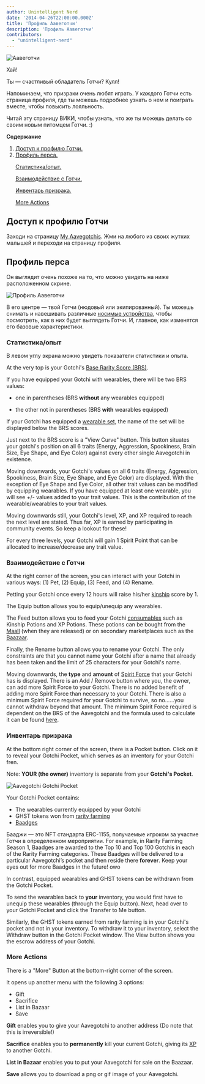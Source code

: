 ```yaml
---
author: Unintelligent Nerd
date: '2014-04-26T22:00:00.000Z'
title: 'Профиль Аавеготчи'
description: 'Профиль Аавеготчи'
contributors:
  - "unintelligent-nerd"
---
```


<div class="headerImageContainer">
<img class="headerImage" src="/aavegotchi-profile/aavegotchi.png" alt="Аавеготчи" />
<p class="headerImageText">Хай!</p>
</div>

Ты — счастливый обладатель Готчи? Кулл!

Напоминаем, что призраки очень любят играть. У каждого Готчи есть страница профиля, где ты можешь подробнее узнать о нем и поиграть вместе, чтобы повысить лояльность.

Читай эту страницу ВИКИ, чтобы узнать, что же ты можешь делать со своим новым питомцем Готчи.  :)

<div class="contentsBox">

**Содержание**

<ol>
<li><a href=#accessing-your-gotchi-profile>Доступ к профилю Готчи.</a></li>
<li><a href=#gotchi-profile>Профиль перса.</a></li>
<p><a href=#stats-xp>Статистика/опыт.</a></p>
<p><a href=#interact-with-your-gotchi>Взаимодействие с Готчи.</a></p>
<p><a href=#gotchi-pocket>Инвентарь призрака.</a></p>
<p><a href=#more-actions>More Actions</a></p>
</ol>

</div>

## Доступ к профилю Готчи

Заходи на страницу [My Aavegotchis](https://aavegotchi.com/aavegotchis). Жми на любого из своих жутких малышей и переходи на страницу профиля.

## Профиль перса

Он выглядит очень похоже на то, что можно увидеть на ниже расположенном скрине.

<img class = "bodyImage" src = "/aavegotchi-profile/aavegotchi-profile.png" alt = "Профиль Аавеготчи" />

В его центре — твой Готчи (нюдовый или экипированный). Ты можешь снимать и навешивать различные [носимые устройства](/wearables), чтобы посмотреть, как в них будет выглядеть Готчи. И, главное, как изменятся его базовые характеристики.

### Статистика/опыт

В левом углу экрана можно увидеть показатели статистики и опыта.

At the very top is your Gotchi's [Base Rarity Score (BRS)](/rarity-farming#base-rarity-score).

If you have equipped your Gotchi with wearables, there will be two BRS values:

* one in parentheses (BRS **without** any wearables equipped)

* the other not in parentheses (BRS **with** wearables equipped)

If your Gotchi has equipped a [wearable set](/sets), the name of the set will be displayed below the BRS scores.

Just next to the BRS score is a "View Curve" button. This button situates your gotchi's position on all 6 traits (Energy, Aggression, Spookiness, Brain Size, Eye Shape, and Eye Color) against every other single Aavegotchi in existence.

Moving downwards, your Gotchi's values on all 6 traits (Energy, Aggression, Spookiness, Brain Size, Eye Shape, and Eye Color) are displayed. With the exception of Eye Shape and Eye Color, all other trait values can be modified by equipping wearables. If you have equipped at least one wearable, you will see +/- values added to your trait values. This is the contribution of the wearable/wearables to your trait values.

Moving downwards still, your Gotchi's level, XP, and XP required to reach the next level are stated. Thus far, XP is earned by participating in community events. So keep a lookout for these!

For every three levels, your Gotchi will gain 1 Spirit Point that can be allocated to increase/decrease any trait value.

### Взаимодействие с Готчи

At the right corner of the screen, you can interact with your Gotchi in various ways: (1) Pet, (2) Equip, (3) Feed, and (4) Rename.

Petting your Gotchi once every 12 hours will raise his/her [kinship](/traits#kinship) score by 1.

The Equip button allows you to equip/unequip any wearables.

The Feed button allows you to feed your Gotchi [consumables](/wearables#consumables) such as Kinship Potions and XP Potions. These potions can be bought from the [Maall](/maall) (when they are released) or on secondary marketplaces such as the [Baazaar](/baazaar).

Finally, the Rename button allows you to rename your Gotchi. The only constraints are that you cannot name your Gotchi after a name that already has been taken and the limit of 25 characters for your Gotchi's name.

Moving downwards, the **type** and **amount** of [Spirit Force](/glossary#spirit-force) that your Gotchi has is displayed. There is an Add / Remove button where you, the owner, can add more Spirit Force to your Gotchi. There is no added benefit of adding more Spirit Force than necessary to your Gotchi. There is also a minimum Spirit Force required for your Gotchi to survive, so no......you cannot withdraw beyond that amount. The minimum Spirit Force required is dependent on the BRS of the Aavegotchi and the formula used to calculate it can be found [here](/portals#claiming-an-aavegotchi).

### Инвентарь призрака

At the bottom right corner of the screen, there is a Pocket button. Click on it to reveal your Gotchi Pocket, which serves as an inventory for your Gotchi fren.

Note: **YOUR (the owner)** inventory is separate from your **Gotchi's Pocket**.

<img class = "bodyImage" src = "/aavegotchi-profile/aavegotchi-gotchi-pocket.png" alt = "Aavegotchi Gotchi Pocket" />

Your Gotchi Pocket contains:

* The wearables currently equipped by your Gotchi
* GHST tokens won from [rarity farming](/rarity-farming)
* [Baadges](/baadge)

Бааджи — это NFT стандарта ERC-1155, получаемые игроком за участие Готчи в определенном мероприятии. For example, in Rarity Farming Season 1, Baadges are awarded to the Top 10 and Top 100 Gotchis in each of the Rarity Farming categories. These Baadges will be delivered to a particular Aavegotchi’s pocket and then reside there **forever**. Keep your eyes out for more Baadges in the future! owo

In contrast, equipped wearables and GHST tokens can be withdrawn from the Gotchi Pocket.

To send the wearables back to **your** inventory, you would first have to unequip these wearables (through the Equip button). Next, head over to your Gotchi Pocket and click the Transfer to Me button.

Similarly, the GHST tokens earned from rarity farming is in your Gotchi's pocket and not in your inventory. To withdraw it to your inventory, select the Withdraw button in the Gotchi Pocket window. The View button shows you the escrow address of your Gotchi.

### More Actions

There is a "More" Button at the bottom-right corner of the screen.

It opens up another menu with the following 3 options:

* Gift
* Sacrifice
* List in Bazaar
* Save

**Gift** enables you to give your Aavegotchi to another address (Do note that this is irreversible!)

**Sacrifice** enables you to **permanently** kill your current Gotchi, giving its [XP](/traits#experience) to another Gotchi.

**List in Bazaar** enables you to put your Aavegotchi for sale on the Baazaar.

**Save** allows you to download a png or gif image of your Aavegotchi.